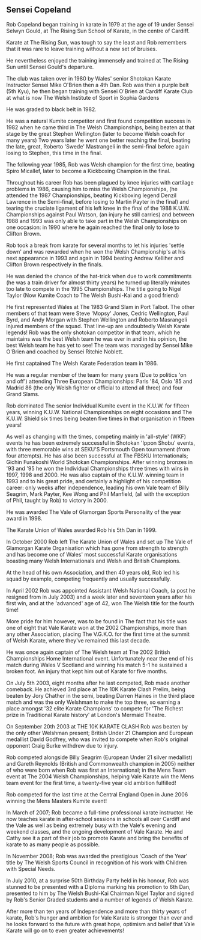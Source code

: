 ## Sensei Copeland

Rob Copeland began training in karate in 1979 at the age of 19 under Sensei Selwyn Gould, at The Rising Sun School of Karate, in the centre of Cardiff.

Karate at The Rising Sun, was tough to say the least and Rob remembers that it was rare to leave training without a new set of bruises.

He nevertheless enjoyed the training immensely and trained at The Rising Sun until Sensei Gould's departure.

The club was taken over in 1980 by Wales' senior Shotokan Karate Instructor Sensei Mike O'Brien then a 4th Dan. Rob was then a purple belt (5th Kyu), he then began training with Sensei O'Brien at Cardiff Karate Club at what is now The Welsh Institute of Sport in Sophia Gardens

He was graded to black belt in 1982.

He was a natural Kumite competitor and first found competition success in 1982 when he came third in The Welsh Championships, being beaten at that stage by the great Stephen Wellington (later to become Welsh coach for many years) Two years later he went one better reaching the final, beating the late, great, Roberto 'Swede' Mastrangeli in the semi-final before again losing to Stephen, this time in the final.

The following year 1985, Rob was Welsh champion for the first time, beating Spiro Micallef, later to become a Kickboxing Champion in the final.

Throughout his career Rob has been plagued by knee injuries with cartilage problems in 1986, causing him to miss the Welsh Championships, (he attended the 1987 Championships, beating Kickboxing legend Denzil Lawrence in the Semi-final, before losing to Martin Payter in the final) and tearing the cruciate ligament of his left knee in the final of the 1988 K.U.W. Championships against Paul Watson, (an injury he still carries) and between 1988 and 1993 was only able to take part in the Welsh Championships on one occasion: in 1990 where he again reached the final only to lose to Clifton Brown.

Rob took a break from karate for several months to let his injuries 'settle down' and was rewarded when he won the Welsh Championship's at his next appearance in 1993 and again in 1994 beating Andrew Kelliher and Clifton Brown respectively in the finals.

He was denied the chance of the hat-trick when due to work commitments (he was a train driver for almost thirty years) he turned up literally minutes too late to compete in the 1995 Championships. The title going to Nigel Taylor (Now Kumite Coach to The Welsh Bushi-Kai and a good friend)

He first represented Wales at The 1983 Grand Slam in Port Talbot. The other members of that team were Steve 'Mopsy' Jones, Cedric Wellington, Paul Byrd, and Andy Morgan with Stephen Wellington and Roberto Masrangeli injured members of the squad. That line-up are undoubtedly Welsh Karate legends! Rob was the only shotokan competitor in that team, which he maintains was the best Welsh team he was ever in and in his opinion, the best Welsh team he has yet to see! The team was managed by Sensei Mike O'Brien and coached by Sensei Ritchie Noblett.

He first captained The Welsh Karate Federation team in 1986.

He was a regular member of the team for many years (Due to politics 'on and off') attending Three European Championships: Paris '84, Oslo '85 and Madrid 86 (the only Welsh fighter or official to attend all three) and four Grand Slams.

Rob dominated The senior Individual Kumite event in the K.U.W. for fifteen years, winning K.U.W. National Championships on eight occasions and The K.U.W. Shield six times being beaten five times in that organisation in fifteen years!

As well as changing with the times, competing mainly in 'all-style' (WKF) events he has been extremely successful in Shotokan 'Ippon Shobu' events, with three memorable wins at SEKU'S Portsmouth Open tournament (from four attempts). He has also been successful at The FBSKU Internationals; Gichin Funakoshi World Shotokan Championships. After winning bronzes in '93 and '95 he won the Individual Championships three times with wins in 1997, 1998 and 2000. He was also captain of the K.U.W. winning team in 1993 and to his great pride, and certainly a highlight of his competition career: only weeks after independence, leading his own Vale team of Billy Seagrim, Mark Payter, Kee Wong and Phil Manfield, (all with the exception of Phil, taught by Rob) to victory in 2000.

He was awarded The Vale of Glamorgan Sports Personality of the year award in 1998.

The Karate Union of Wales awarded Rob his 5th Dan in 1999.

In October 2000 Rob left The Karate Union of Wales and set up The Vale of Glamorgan Karate Organisation which has gone from strength to strength and has become one of Wales' most successful Karate organisations boasting many Welsh Internationals and Welsh and British Champions.

At the head of his own Association, and then 40 years old, Rob led his squad by example, competing frequently and usually successfully.

In April 2002 Rob was appointed Assistant Welsh National Coach, (a post he resigned from in July 2003) and a week later and seventeen years after his first win, and at the 'advanced' age of 42, won The Welsh title for the fourth time!

More pride for him however, was to be found in The fact that his title was one of eight that Vale Karate won at the 2002 Championships, more than any other Association, placing The V.G.K.O. for the first time at the summit of Welsh Karate, where they've remained this last decade.

He was once again captain of The Welsh team at The 2002 British Championships Home International event. Unfortunately near the end of his match during Wales V Scotland and winning his match 5-1 he sustained a broken foot. An injury that kept him out of Karate for five months.

On July 5th 2003, eight months after he last competed, Rob made another comeback. He achieved 3rd place at The 10K Karate Clash Prelim, being beaten by Jory Chather in the semi, beating Darren Haines in the third place match and was the only Welshman to make the top three, so earning a place amongst '32 elite Karate Champions' to compete for 'The Richest prize in Traditional Karate history' at London's Mermaid Theatre.

On September 20th 2003 at THE 10K KARATE CLASH Rob was beaten by the only other Welshman present; British Under 21 Champion and European medallist David Godfrey, who was invited to compete when Rob's original opponent Craig Burke withdrew due to injury.

Rob competed alongside Billy Seagrim (European Under 21 silver medallist) and Gareth Reynolds (British and Commonwealth champion in 2005) neither of who were born when Rob was first an International; in the Mens Team event at The 2004 Welsh Championships, helping Vale Karate win the Mens team event for the first time, a twenty-five year old ambition fulfilled!

Rob competed for the last time at the Central England Open in June 2006 winning the Mens Masters Kumite event!

In March of 2007; Rob became a full-time professional karate instructor. He now teaches karate in after-school sessions in schools all over Cardiff and the Vale as well as being extremely busy with the Vale's evening and weekend classes, and the ongoing development of Vale Karate. He and Cathy see it a part of their job to promote Karate and bring the benefits of karate to as many people as possible.

In November 2008; Rob was awarded the prestigious 'Coach of the Year' title by The Welsh Sports Council in recognition of his work with Children with Special Needs.

In July 2010, at a surprise 50th Birthday Party held in his honour, Rob was stunned to be presented with a Diploma marking his promotion to 6th Dan, presented to him by The Welsh Bushi-Kai Chairman Nigel Taylor and signed by Rob's Senior Graded students and a number of legends of Welsh Karate.

After more than ten years of Independence and more than thirty years of karate, Rob's hunger and ambition for Vale Karate is stronger than ever and he looks forward to the future with great hope, optimism and belief that Vale Karate will go on to even greater achievements!
